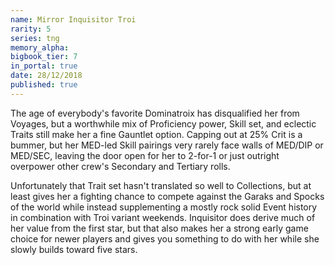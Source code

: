 ```yaml
---
name: Mirror Inquisitor Troi
rarity: 5
series: tng
memory_alpha:
bigbook_tier: 7
in_portal: true
date: 28/12/2018
published: true
---
```


The age of everybody's favorite Dominatroix has disqualified her from Voyages, but a worthwhile mix of Proficiency power, Skill set, and eclectic Traits still make her a fine Gauntlet option. Capping out at 25% Crit is a bummer, but her MED-led Skill pairings very rarely face walls of MED/DIP or MED/SEC, leaving the door open for her to 2-for-1 or just outright overpower other crew's Secondary and Tertiary rolls.

Unfortunately that Trait set hasn't translated so well to Collections, but at least gives her a fighting chance to compete against the Garaks and Spocks of the world while instead supplementing a mostly rock solid Event history in combination with Troi variant weekends. Inquisitor does derive much of her value from the first star, but that also makes her a strong early game choice for newer players and gives you something to do with her while she slowly builds toward five stars.
